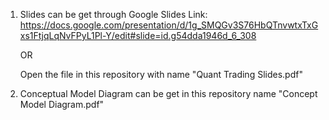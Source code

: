 1. Slides can be get through Google Slides Link:
https://docs.google.com/presentation/d/1g_SMQGv3S76HbQTnvwtxTxGxs1FtjqLqNvFPyL1Pl-Y/edit#slide=id.g54dda1946d_6_308

    OR

   Open the file in this repository with name "Quant Trading Slides.pdf"



2. Conceptual Model Diagram can be get in this repository name "Concept Model Diagram.pdf"
